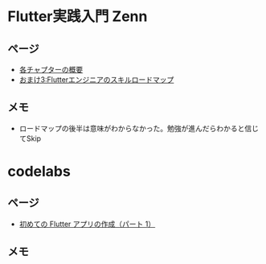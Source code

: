 # Flutter実践入門 Zenn
## ページ
- [各チャプターの概要](https://zenn.dev/kazutxt/books/flutter_practice_introduction/viewer/meta_structure)
- [おまけ3:Flutterエンジニアのスキルロードマップ](https://zenn.dev/kazutxt/books/flutter_practice_introduction/viewer/appendix_skill_loadmap)

## メモ
- ロードマップの後半は意味がわからなかった。勉強が進んだらわかると信じてSkip

# codelabs
## ページ
- [初めての Flutter アプリの作成（パート 1）](https://codelabs.developers.google.com/codelabs/first-flutter-app-pt1#0)

## メモ

